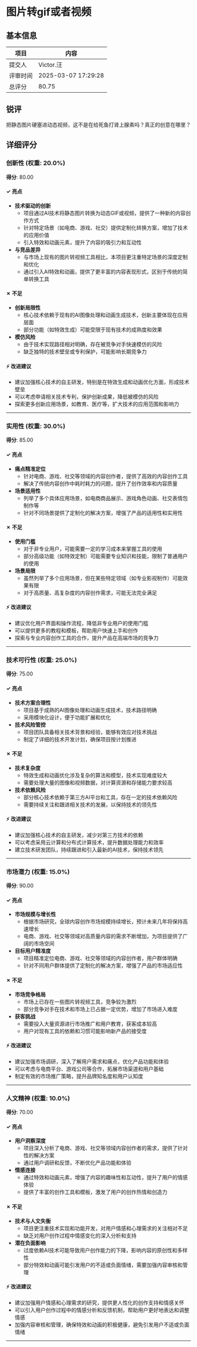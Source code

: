 # 图片转gif或者视频

## 基本信息

| 项目 | 内容 |
|------|------|
| 提交人 | Victor.汪 |
| 评审时间 | 2025-03-07 17:29:28 |
| 总评分 | 80.75 |

## 锐评

把静态图片硬塞进动态视频，这不是在给死鱼打肾上腺素吗？真正的创意在哪里？

## 详细评分

### 创新性 (权重: 20.0%)

**得分**: 80.00

#### ✓ 亮点

* **技术驱动的创新**
  * 项目通过AI技术将静态图片转换为动态GIF或视频，提供了一种新的内容创作方式
  * 针对特定场景（如电商、游戏、社交）提供定制化转换方案，增加了技术的应用价值
  * 引入特效和动画元素，提升了内容的吸引力和互动性
* **与竞品差异**
  * 与市场上现有的图片转视频工具相比，本项目更注重特定场景的深度定制和优化
  * 通过引入AI特效和动画，提供了更丰富的内容表现形式，区别于传统的简单转换工具

#### ✗ 不足

* **创新局限性**
  * 核心技术依赖于现有的AI图像处理和动画生成技术，创新主要体现在应用层面
  * 部分功能（如特效生成）可能受限于现有技术的成熟度和效果
* **模仿风险**
  * 由于技术实现路径相对明确，存在被竞争对手快速模仿的风险
  * 缺乏独特的技术壁垒或专利保护，可能影响长期竞争力

#### ⚡ 改进建议

* 建议加强核心技术的自主研发，特别是在特效生成和动画优化方面，形成技术壁垒
* 可以考虑申请相关技术专利，保护创新成果，降低被模仿的风险
* 探索更多创新应用场景，如教育、医疗等，扩大技术的应用范围和影响力

---

### 实用性 (权重: 30.0%)

**得分**: 85.00

#### ✓ 亮点

* **痛点精准定位**
  * 针对电商、游戏、社交等领域的内容创作者，提供了高效的内容创作工具
  * 解决了传统内容创作中耗时耗力的问题，提升了创作效率和内容质量
* **场景适用性**
  * 列举了多个具体应用场景，如电商商品展示、游戏角色动画、社交表情包制作等
  * 针对不同场景提供了定制化的解决方案，增强了产品的适用性和实用性

#### ✗ 不足

* **使用门槛**
  * 对于非专业用户，可能需要一定的学习成本来掌握工具的使用
  * 部分高级功能（如特效定制）可能需要专业知识和技能，限制了普通用户的使用
* **场景局限**
  * 虽然列举了多个应用场景，但在某些特定领域（如专业影视制作）可能效果有限
  * 对于高质量、高复杂度的内容创作需求，可能无法完全满足

#### ⚡ 改进建议

* 建议优化用户界面和操作流程，降低非专业用户的使用门槛
* 可以提供更多的教程和模板，帮助用户快速上手和创作
* 探索与专业内容创作工具的合作，提升产品在高端市场的竞争力

---

### 技术可行性 (权重: 25.0%)

**得分**: 75.00

#### ✓ 亮点

* **技术方案合理性**
  * 项目基于成熟的AI图像处理和动画生成技术，技术路径明确
  * 采用模块化设计，便于功能扩展和优化
* **技术风险管控**
  * 项目团队具备相关技术背景和经验，能够有效应对技术挑战
  * 制定了详细的技术开发计划，确保项目按计划推进

#### ✗ 不足

* **技术复杂度**
  * 特效生成和动画优化涉及复杂的算法和模型，技术实现难度较大
  * 需要处理大量的图像和视频数据，对计算资源和存储能力要求较高
* **技术依赖风险**
  * 部分核心技术依赖于第三方AI平台和工具，存在一定的技术依赖风险
  * 需要持续关注和跟进相关技术的发展，以保持技术的领先性

#### ⚡ 改进建议

* 建议加强核心技术的自主研发，减少对第三方技术的依赖
* 可以考虑采用云计算和分布式计算技术，提升数据处理能力和效率
* 建立技术研发团队，持续跟进和引入最新的AI技术，保持技术领先

---

### 市场潜力 (权重: 15.0%)

**得分**: 90.00

#### ✓ 亮点

* **市场规模与增长性**
  * 根据市场研究，全球内容创作市场规模持续增长，预计未来几年将保持高速增长
  * 电商、游戏、社交等领域对高质量内容的需求不断增加，为项目提供了广阔的市场空间
* **目标用户精准度**
  * 项目精准定位电商、游戏、社交等领域的内容创作者，用户群体明确
  * 针对不同用户群体提供了定制化的解决方案，增强了产品的市场适应性

#### ✗ 不足

* **市场竞争格局**
  * 市场上已存在一些图片转视频工具，竞争较为激烈
  * 部分竞争对手在技术和市场上已占据一定优势，增加了市场进入难度
* **获客挑战**
  * 需要投入大量资源进行市场推广和用户教育，获客成本较高
  * 用户对现有工具的依赖和习惯可能影响新产品的接受度

#### ⚡ 改进建议

* 建议加强市场调研，深入了解用户需求和痛点，优化产品功能和体验
* 可以考虑与电商平台、游戏公司等合作，拓展市场渠道和用户基础
* 制定有效的市场推广策略，提升品牌知名度和用户认知度

---

### 人文精神 (权重: 10.0%)

**得分**: 70.00

#### ✓ 亮点

* **用户洞察深度**
  * 项目深入分析了电商、游戏、社交等领域内容创作者的需求，提供了针对性的解决方案
  * 通过用户调研和反馈，不断优化产品功能和体验
* **情感连接**
  * 通过特效和动画元素，增强了内容的趣味性和互动性，提升了用户的情感体验
  * 提供了丰富的创作工具和模板，激发了用户的创作热情和创造力

#### ✗ 不足

* **技术与人文失衡**
  * 项目更注重技术实现和功能开发，对用户情感和心理需求的关注相对不足
  * 缺乏对用户创作过程中情感变化的深入分析和支持
* **潜在负面影响**
  * 过度依赖AI技术可能导致用户创作能力的下降，影响内容的原创性和多样性
  * 部分特效和动画可能引发用户的不适或负面情绪，需要加强内容审核和管理

#### ⚡ 改进建议

* 建议加强用户情感和心理需求的研究，提供更人性化的创作支持和情感关怀
* 可以引入用户创作过程中的情感分析和反馈机制，帮助用户更好地表达和调整情感
* 加强内容审核和管理，确保特效和动画的积极健康，避免引发用户不适或负面情绪

---

